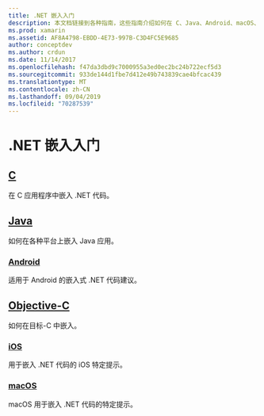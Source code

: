 ```yaml
---
title: .NET 嵌入入门
description: 本文档链接到各种指南，这些指南介绍如何在 C、Java、Android、macOS、iOS 和项目中使用 .NET 嵌入。
ms.prod: xamarin
ms.assetid: AF8A4798-EBDD-4E73-997B-C3D4FC5E9685
author: conceptdev
ms.author: crdun
ms.date: 11/14/2017
ms.openlocfilehash: f47da3dbd9c7000955a3ed0ec2bc24b722ecf5d3
ms.sourcegitcommit: 933de144d1fbe7d412e49b743839cae4bfcac439
ms.translationtype: MT
ms.contentlocale: zh-CN
ms.lasthandoff: 09/04/2019
ms.locfileid: "70287539"
---
```

# <a name="getting-started-with-net-embedding"></a>.NET 嵌入入门

## <a name="ccmd"></a>[C](c.md)

在 C 应用程序中嵌入 .NET 代码。

## <a name="javajavaindexmd"></a>[Java](java/index.md)

如何在各种平台上嵌入 Java 应用。

### <a name="androidjavaandroidmd"></a>[Android](java/android.md)

适用于 Android 的嵌入式 .NET 代码建议。

## <a name="objective-cobjective-cindexmd"></a>[Objective-C](objective-c/index.md)

如何在目标-C 中嵌入。

### <a name="iosobjective-ciosmd"></a>[iOS](objective-c/ios.md)

用于嵌入 .NET 代码的 iOS 特定提示。

### <a name="macosobjective-cmacosmd"></a>[macOS](objective-c/macos.md)

macOS 用于嵌入 .NET 代码的特定提示。
